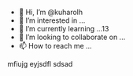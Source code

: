 - 👋 Hi, I’m @kuharolh
- 👀 I’m interested in ...
- 🌱 I’m currently learning ...13
- 💞️ I’m looking to collaborate on ...
- 📫 How to reach me ...

<!---
kuharolh/kuharolh is a ✨ special ✨ repository because its `README.md` (this file) appears on your GitHub profile.
You can click the Preview link to take a look at your changessaxzc.
--->
mfiujg
eyjsdfl
sdsad
